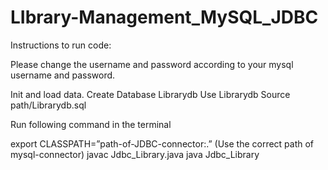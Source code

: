 # LIbrary-Management_MySQL_JDBC

Instructions to run code:

Please change the username and password according to your mysql
username and password.

Init and load data.
Create Database Librarydb
Use Librarydb
Source path/Librarydb.sql

Run following command in the terminal

export CLASSPATH=”path-of-JDBC-connector:.”
(Use the correct path of mysql-connector)
javac Jdbc_Library.java
java Jdbc_Library
